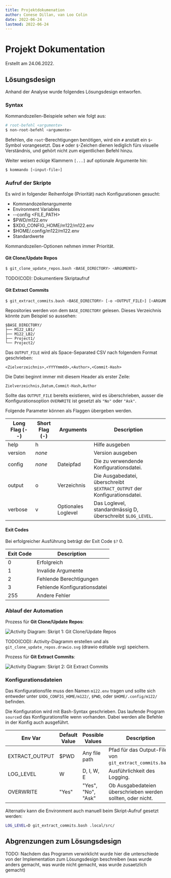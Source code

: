 ```yaml
---
title: Projektdokumenation
author: Conese Dillan, van Loo Colin
date: 2022-06-24
lastmod: 2022-06-24
---
```


# Projekt Dokumentation

Erstellt am 24.06.2022.

## Lösungsdesign

Anhand der Analyse wurde folgendes Lösungsdesign entworfen.

### Syntax

Kommandozeilen-Beispiele sehen wie folgt aus:

```bash
# root-befehl <argumente>
$ non-root-befehl <argumente>
```

Befehlen, die `root`-Berechtigungen benötigen, wird ein `#` anstatt ein
`$`-Symbol vorangesetzt. Das `#` oder `$`-Zeichen dienen lediglich fürs
visuelle Verständnis, und gehört nicht zum eigentlichen Befehl hinzu.

Weiter weisen eckige Klammern `[...]` auf optionale Argumente hin:

```bash
$ kommando [<input-file>]
```

### Aufruf der Skripte

Es wird in folgender Reihenfolge (Priorität) nach Konfigurationen gesucht:

* Kommandozeilenargumente
* Environment Variables
* --config <FILE_PATH>
* $PWD/m122.env
* $XDG_CONFIG_HOME/m122/m122.env
* $HOME/.config/m122/m122.env
* Standardwerte

Kommandozeilen-Optionen nehmen immer Priorität.

#### Git Clone/Update Repos

```bash
$ git_clone_update_repos.bash <BASE_DIRECTORY> <ARGUMENTE>
```

TODO(COD): Dokumentiere Skriptaufruf

#### Git Extract Commits

```bash
$ git_extract_commits.bash <BASE_DIRECTORY> [-o <OUTPUT_FILE>] [<ARGUMENTE>]
```

Repositories werden von dem `BASE_DIRECTORY` gelesen. Dieses Verzeichnis könnte
zum Beispiel so aussehen:

```
$BASE_DIRECTORY/
├── M122_LB1/
├── M122_LB2/
├── Project1/
└── Project2/
```

Das `OUTPUT_FILE` wird als Space-Separated CSV nach folgendem Format
geschrieben:

```
<Zielverzeichnis>,<YYYYmmdd>,<Author>,<Commit-Hash>
```

Die Datei beginnt immer mit diesem Header als erster Zeile:

```
Zielverzeichnis,Datum,Commit-Hash,Author
```

Sollte das `OUTPUT_FILE` bereits existieren, wird es überschrieben, ausser die
Konfigurationsoption `OVERWRITE` ist gesetzt als `"No"` oder `"Ask"`.

Folgende Parameter können als Flaggen übergeben werden.

Long Flag (--) | Short Flag (-) | Arguments | Description
-------------- | -------------- | --------- | -----------
help           | h              |           | Hilfe ausgeben
version        | _none_         |           | Version ausgeben
config         | _none_         | Dateipfad | Die zu verwendende Konfigurationsdatei.
output         | o              | Verzeichnis | Die Ausgabedatei, überschreibt `$EXTRACT_OUTPUT` der Konfigurationsdatei.
verbose        | v              | Optionales Loglevel | Das Loglevel, standardmässig D, überschreibt `$LOG_LEVEL`.

#### Exit Codes

Bei erfolgreicher Ausführung beträgt der Exit Code `$?` 0.

Exit Code | Description
--------- | -----------
0         | Erfolgreich
1         | Invalide Argumente
2         | Fehlende Berechtigungen
3         | Fehlende Konfigurationsdatei
255       | Andere Fehler

### Ablauf der Automation

Prozess für **Git Clone/Update Repos**:

![Activity Diagram: Skript 1: Git Clone/Update Repos](git_clone_update_repos.drawio.svg)

TODO(COD): Activity-Diagramm erstellen und als `git_clone_update_repos.drawio.svg` (drawio editable svg) speichern.

Prozess für **Git Extract Commits**:

![Activity Diagram: Skript 2: Git Extract Commits](git_extract_commits.drawio.svg)

### Konfigurationsdateien

Das Konfigurationsfile muss den Namen `m122.env` tragen und sollte sich
entweder unter `$XDG_CONFIG_HOME/m122/`, `$PWD`, oder `$HOME/.config/m122/` befinden.

Die Konfiguration wird mit Bash-Syntax geschrieben. Das laufende Program
`source`d das Konfigurationsfile wenn vorhanden. Dabei werden alle Befehle in
der Konfig auch ausgeführt.

Env Var | Default Value | Possible Values | Description
------- | ------------- | --------------- | -----------
EXTRACT_OUTPUT | $PWD   | Any file path   | Pfad für das Output-File von `git_extract_commits.bash`.
LOG_LEVEL | W           | D, I, W, E      | Ausführlichkeit des Logging.
OVERWRITE | "Yes"       | "Yes", "No", "Ask" | Ob Ausgabedateien überschrieben werden sollten, oder nicht.

Alternativ kann die Environment auch manuell beim Skript-Aufruf gesetzt werden:

```bash
LOG_LEVEL=D git_extract_commits.bash .local/src/
```

## Abgrenzungen zum Lösungsdesign

TODO: Nachdem das Programm verwirklicht wurde hier die unterschiede von der
Implementation zum Lösungsdesign beschreiben (was wurde anders gemacht, was
wurde nicht gemacht, was wurde zusaetzlich gemacht)
